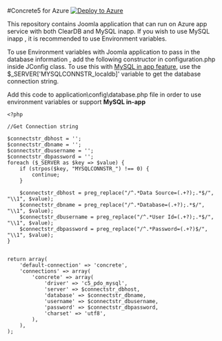 #Concrete5 for Azure 
[![Deploy to Azure](http://azuredeploy.net/deploybutton.png)](https://azuredeploy.net/)


This repository contains Joomla application that can run on Azure app service with both ClearDB and MySQL inapp. If you wish to use MySQL inapp , it is recommended to use Environment variables. 

To use Environment variables with Joomla application to pass in the database information , add the following constructor in configuration.php inside JConfig class. To use this with [MySQL in app feature](https://azure.microsoft.com/en-us/blog/mysql-in-app-preview-app-service/),  use the $_SERVER['MYSQLCONNSTR_localdb]' variable to get the database connection string. 

Add this code to application\config\database.php file in order to use environment variables or support **MySQL in-app**

```
<?php

//Get Connection string

$connectstr_dbhost = '';
$connectstr_dbname = '';
$connectstr_dbusername = '';
$connectstr_dbpassword = '';
foreach ($_SERVER as $key => $value) {
    if (strpos($key, "MYSQLCONNSTR_") !== 0) {
        continue;
    }
    
    $connectstr_dbhost = preg_replace("/^.*Data Source=(.+?);.*$/", "\\1", $value);
    $connectstr_dbname = preg_replace("/^.*Database=(.+?);.*$/", "\\1", $value);
    $connectstr_dbusername = preg_replace("/^.*User Id=(.+?);.*$/", "\\1", $value);
    $connectstr_dbpassword = preg_replace("/^.*Password=(.+?)$/", "\\1", $value);
}


return array(
    'default-connection' => 'concrete',
    'connections' => array(
        'concrete' => array(
            'driver' => 'c5_pdo_mysql',
            'server' => $connectstr_dbhost,
            'database' => $connectstr_dbname,
            'username' => $connectstr_dbusername,
            'password' => $connectstr_dbpassword,
            'charset' => 'utf8',
        ),
    ),
); 
```
